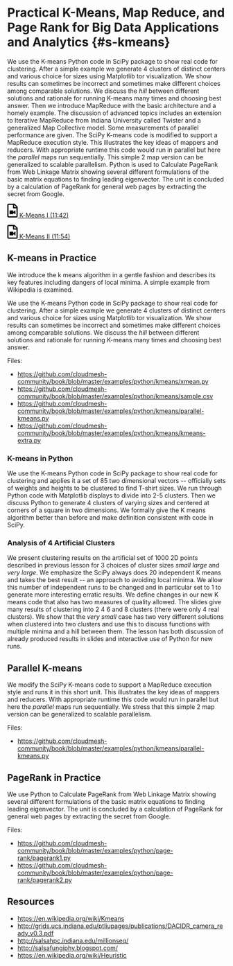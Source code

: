 # Practical K-Means, Map Reduce, and Page Rank for Big Data Applications and Analytics {#s-kmeans}

We use the K-means Python code in SciPy package to show real code for
clustering. After a simple example we generate 4 clusters of distinct
centers and various choice for sizes using Matplotlib tor visualization.
We show results can sometimes be incorrect and sometimes make different
choices among comparable solutions. We discuss the *hill* between
different solutions and rationale for running K-means many times and
choosing best answer. Then we introduce MapReduce with the basic
architecture and a homely example. The discussion of advanced topics
includes an extension to Iterative MapReduce from Indiana University
called Twister and a generalized Map Collective model. Some measurements
of parallel performance are given. The SciPy K-means code is modified to
support a MapReduce execution style. This illustrates the key ideas of
mappers and reducers. With appropriate runtime this code would run in
parallel but here the *parallel* maps run sequentially. This simple 2
map version can be generalized to scalable parallelism. Python is used
to Calculate PageRank from Web Linkage Matrix showing several different
formulations of the basic matrix equations to finding leading
eigenvector. The unit is concluded by a calculation of PageRank for
general web pages by extracting the secret from Google.

[![Video](images/video.png) K-Means I (11:42)](https://www.youtube.com/watch?v=I79ISV6XBbE)

[![Video](images/video.png) K-Means II (11:54)](https://www.youtube.com/watch?v=Srgq9VDg4C8)

## K-means in Practice

We introduce the k means algorithm in a gentle fashion and describes its
key features including dangers of local minima. A simple example from
Wikipedia is examined.

We use the K-means Python code in SciPy package to show real code for
clustering. After a simple example we generate 4 clusters of distinct
centers and various choice for sizes using Matplotlib tor visualization.
We show results can sometimes be incorrect and sometimes make different
choices among comparable solutions. We discuss the *hill* between
different solutions and rationale for running K-means many times and
choosing best answer.

Files:

-   <https://github.com/cloudmesh-community/book/blob/master/examples/python/kmeans/xmean.py>
-   <https://github.com/cloudmesh-community/book/blob/master/examples/python/kmeans/sample.csv>
-   <https://github.com/cloudmesh-community/book/blob/master/examples/python/kmeans/parallel-kmeans.py>
-   <https://github.com/cloudmesh-community/book/blob/master/examples/python/kmeans/kmeans-extra.py>

### K-means in Python

We use the K-means Python code in SciPy package to show real code for
clustering and applies it a set of 85 two dimensional vectors --
officially sets of weights and heights to be clustered to find T-shirt
sizes. We run through Python code with Matplotlib displays to divide
into 2-5 clusters. Then we discuss Python to generate 4 clusters of
varying sizes and centered at corners of a square in two dimensions. We
formally give the K means algorithm better than before and make
definition consistent with code in SciPy.

### Analysis of 4 Artificial Clusters

We present clustering results on the artificial set of 1000 2D points
described in previous lesson for 3 choices of cluster sizes *small*
*large* and *very large*. We emphasize the SciPy always does 20
independent K means and takes the best result -- an approach to avoiding
local minima. We allow this number of independent runs to be changed and
in particular set to 1 to generate more interesting erratic results. We
define changes in our new K means code that also has two measures of
quality allowed. The slides give many results of clustering into 2 4 6
and 8 clusters (there were only 4 real clusters). We show that the *very
small* case has two very different solutions when clustered into two
clusters and use this to discuss functions with multiple minima and a
hill between them. The lesson has both discussion of already produced
results in slides and interactive use of Python for new runs.

## Parallel K-means

We modify the SciPy K-means code to support a MapReduce execution style
and runs it in this short unit. This illustrates the key ideas of
mappers and reducers. With appropriate runtime this code would run in
parallel but here the *parallel* maps run sequentially. We stress that
this simple 2 map version can be generalized to scalable parallelism.

Files:

- <https://github.com/cloudmesh-community/book/blob/master/examples/python/kmeans/parallel-kmeans.py>

## PageRank in Practice

We use Python to Calculate PageRank from Web Linkage Matrix showing
several different formulations of the basic matrix equations to finding
leading eigenvector. The unit is concluded by a calculation of PageRank
for general web pages by extracting the secret from Google.

Files:

- <https://github.com/cloudmesh-community/book/blob/master/examples/python/page-rank/pagerank1.py>
- <https://github.com/cloudmesh-community/book/blob/master/examples/python/page-rank/pagerank2.py>


## Resources

-   <https://en.wikipedia.org/wiki/Kmeans>
-   <http://grids.ucs.indiana.edu/ptliupages/publications/DACIDR_camera_ready_v0.3.pdf>
-   <http://salsahpc.indiana.edu/millionseq/>
-   <http://salsafungiphy.blogspot.com/>
-   <https://en.wikipedia.org/wiki/Heuristic>
